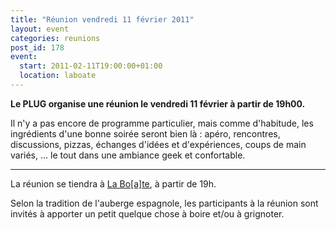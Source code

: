 ```yaml
---
title: "Réunion vendredi 11 février 2011"
layout: event
categories: reunions
post_id: 178
event:
  start: 2011-02-11T19:00:00+01:00
  location: laboate
---
```

**Le PLUG organise une réunion le vendredi 11 février à partir de 19h00.**

Il n'y a pas encore de programme particulier, mais comme d'habitude, les ingrédients d'une bonne soirée seront bien là : apéro, rencontres, discussions, pizzas, échanges d'idées et d'expériences, coups de main variés, … le tout dans une ambiance geek et confortable.

----
La réunion se tiendra à [La Bo\[a\]te](http://laboate.com/), à partir de 19h.

Selon la tradition de l'auberge espagnole, les participants à la réunion sont invités à apporter un petit quelque chose à boire et/ou à grignoter.

